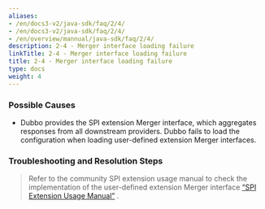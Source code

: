 ```yaml
---
aliases:
- /en/docs3-v2/java-sdk/faq/2/4/
- /en/docs3-v2/java-sdk/faq/2/4/
- /en/overview/mannual/java-sdk/faq/2/4/
description: 2-4 - Merger interface loading failure
linkTitle: 2-4 - Merger interface loading failure
title: 2-4 - Merger interface loading failure
type: docs
weight: 4
---
```







### Possible Causes

* Dubbo provides the SPI extension Merger interface, which aggregates responses from all downstream providers. Dubbo fails to load the configuration when loading user-defined extension Merger interfaces.

### Troubleshooting and Resolution Steps
> Refer to the community SPI extension usage manual to check the implementation of the user-defined extension Merger interface [“SPI Extension Usage Manual”](/en/overview/mannaual/java-sdk/reference-manual/spi/) .

